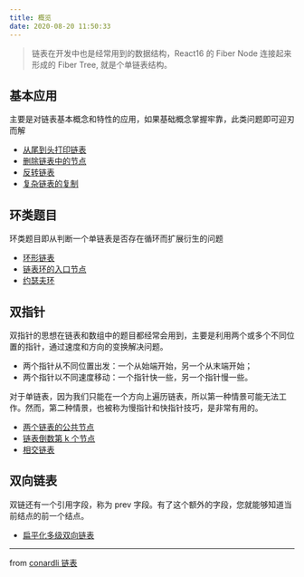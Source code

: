 ```yaml
---
title: 概览
date: 2020-08-20 11:50:33
---
```


> 链表在开发中也是经常用到的数据结构，React16 的 Fiber Node 连接起来形成的 Fiber Tree, 就是个单链表结构。

<h2>基本应用</h2>

主要是对链表基本概念和特性的应用，如果基础概念掌握牢靠，此类问题即可迎刃而解

- [从尾到头打印链表](https://leetcode-cn.com/problems/cong-wei-dao-tou-da-yin-lian-biao-lcof/)
- [删除链表中的节点](https://leetcode-cn.com/problems/shan-chu-lian-biao-de-jie-dian-lcof/)
- [反转链表](https://leetcode-cn.com/problems/reverse-linked-list/)
- [复杂链表的复制](https://leetcode-cn.com/problems/fu-za-lian-biao-de-fu-zhi-lcof/)

<h2>环类题目</h2>

环类题目即从判断一个单链表是否存在循环而扩展衍生的问题

- [环形链表]()
- [链表环的入口节点]()
- [约瑟夫环]()

<h2>双指针</h2>

双指针的思想在链表和数组中的题目都经常会用到，主要是利用两个或多个不同位置的指针，通过速度和方向的变换解决问题。

- 两个指针从不同位置出发：一个从始端开始，另一个从末端开始；
- 两个指针以不同速度移动：一个指针快一些，另一个指针慢一些。

对于单链表，因为我们只能在一个方向上遍历链表，所以第一种情景可能无法工作。然而，第二种情景，也被称为慢指针和快指针技巧，是非常有用的。

- [两个链表的公共节点]()
- [链表倒数第 k 个节点]()
- [相交链表]()

<h2>双向链表</h2>

双链还有一个引用字段，称为 prev 字段。有了这个额外的字段，您就能够知道当前结点的前一个结点。

- [扁平化多级双向链表]()

---

from [conardli 链表](http://www.conardli.top/docs/dataStructure/%E9%93%BE%E8%A1%A8/%E9%93%BE%E8%A1%A8.html)

